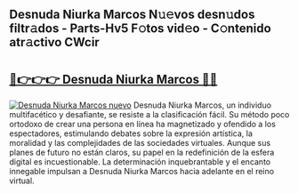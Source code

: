 ## Desnuda Niurka Marcos N𝚞𝚎vos desn𝚞dos filtr𝚊dos - Parts-Hv5 F𝚘tos vid𝚎o - C𝚘ntenido atr𝚊ctivo CWcir

# <h2><a href="http://mb9enz9.tromn.icu/?c=Desnuda+Niurka+Marcos">🔗👉👉👉 Desnuda Niurka Marcos 🔗🔗</a></h2>

[![Desnuda Niurka Marcos nuevo](https://i.imgur.com/pEAQMta.gif)](http://mb9enz9.tromn.icu/?c=Desnuda+Niurka+Marcos)
Desnuda Niurka Marcos, un individuo multifacético y desafiante, se resiste a la clasificación fácil. Su método poco ortodoxo de crear una persona en línea ha magnetizado y ofendido a los espectadores, estimulando debates sobre la expresión artística, la moralidad y las complejidades de las sociedades virtuales. Aunque sus planes de futuro no están claros, su papel en la redefinición de la esfera digital es incuestionable. La determinación inquebrantable y el encanto innegable impulsan a Desnuda Niurka Marcos hacia adelante en el reino virtual.
